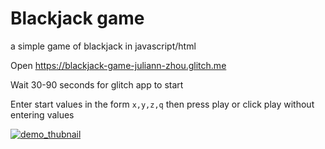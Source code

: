 # Blackjack game
a simple game of blackjack in javascript/html


Open https://blackjack-game-juliann-zhou.glitch.me

Wait 30-90 seconds for glitch app to start

Enter start values in the form ```x,y,z,q``` then press play or click play without entering values

[![demo_thubnail](https://img.youtube.com/vi/pqLKTF0nhD8/0.jpg)](https://www.youtube.com/watch?v=pqLKTF0nhD8)
